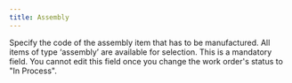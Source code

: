 ```yaml
---
title: Assembly
---
```



Specify the code of the assembly item that has to be manufactured. All  items of type ‘assembly’ are available for selection. This is a mandatory  field. You cannot edit this field once you change the work order's status  to "In Process".
